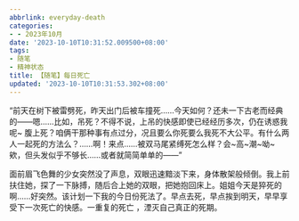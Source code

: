 ```yaml
---
abbrlink: everyday-death
categories:
- - 2023年10月
date: '2023-10-10T10:31:52.009500+08:00'
tags:
- 随笔
- 精神状态
title: 【随笔】每日死亡
updated: '2023-10-10T10:31:53.302+08:00'
---
```

“前天在树下被雷劈死，昨天出门后被车撞死……今天如何？还未一下古老而经典的——嗯……比如，吊死？不得不说，上吊的快感即使已经经历多次，仍在诱惑我呢~ 腹上死？咱俩干那种事有点过分，况且要么你死要么我死不大公平。有什么两人一起死的方法么？……啊！来点……被双马尾紧缚死怎么样？会\~高\~潮\~呦\~ 欸，但头发似乎不够长……或者就简简单单的——”

面前眉飞色舞的少女突然没了声息，双眼迅速黯淡下来，身体散架般倾倒。我上前扶住她，探了一下脉搏，随后合上她的双眼，把她抱回床上。姐姐今天是猝死的啊……好突然。该计划一下我的今日份死法了。早点去死，早点挨到明天，早早享受下一次死亡的快感。一重复的死亡 ，湮灭自己真正的死期。
